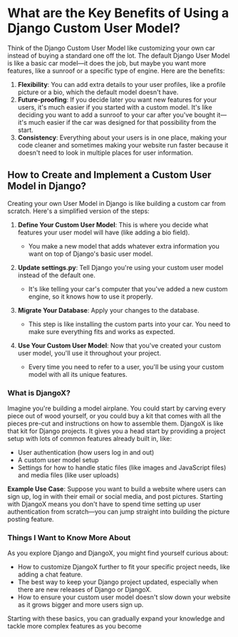 # What are the Key Benefits of Using a Django Custom User Model?

Think of the Django Custom User Model like customizing your own car instead of buying a standard one off the lot. The default Django User Model is like a basic car model—it does the job, but maybe you want more features, like a sunroof or a specific type of engine. Here are the benefits:

1. **Flexibility**: You can add extra details to your user profiles, like a profile picture or a bio, which the default model doesn't have.
2. **Future-proofing**: If you decide later you want new features for your users, it's much easier if you started with a custom model. It's like deciding you want to add a sunroof to your car after you've bought it—it's much easier if the car was designed for that possibility from the start.
3. **Consistency**: Everything about your users is in one place, making your code cleaner and sometimes making your website run faster because it doesn't need to look in multiple places for user information.

## How to Create and Implement a Custom User Model in Django?

Creating your own User Model in Django is like building a custom car from scratch. Here's a simplified version of the steps:

1. **Define Your Custom User Model**: This is where you decide what features your user model will have (like adding a bio field).
    - You make a new model that adds whatever extra information you want on top of Django's basic user model.

2. **Update settings.py**: Tell Django you're using your custom user model instead of the default one.
    - It's like telling your car's computer that you've added a new custom engine, so it knows how to use it properly.

3. **Migrate Your Database**: Apply your changes to the database.
    - This step is like installing the custom parts into your car. You need to make sure everything fits and works as expected.

4. **Use Your Custom User Model**: Now that you've created your custom user model, you'll use it throughout your project.
    - Every time you need to refer to a user, you'll be using your custom model with all its unique features.

### What is DjangoX?

Imagine you're building a model airplane. You could start by carving every piece out of wood yourself, or you could buy a kit that comes with all the pieces pre-cut and instructions on how to assemble them. DjangoX is like that kit for Django projects. It gives you a head start by providing a project setup with lots of common features already built in, like:

- User authentication (how users log in and out)
- A custom user model setup
- Settings for how to handle static files (like images and JavaScript files) and media files (like user uploads)

**Example Use Case**: Suppose you want to build a website where users can sign up, log in with their email or social media, and post pictures. Starting with DjangoX means you don't have to spend time setting up user authentication from scratch—you can jump straight into building the picture posting feature.

### Things I Want to Know More About

As you explore Django and DjangoX, you might find yourself curious about:

- How to customize DjangoX further to fit your specific project needs, like adding a chat feature.
- The best way to keep your Django project updated, especially when there are new releases of Django or DjangoX.
- How to ensure your custom user model doesn't slow down your website as it grows bigger and more users sign up.

Starting with these basics, you can gradually expand your knowledge and tackle more complex features as you become 